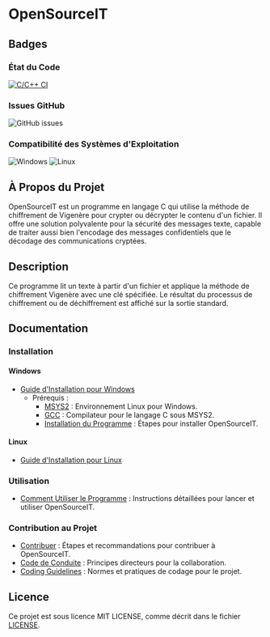 # OpenSourceIT

## Badges

### État du Code
[![C/C++ CI](https://github.com/Lucass307/OpenSourceIT/actions/workflows/c.yml/badge.svg)](https://github.com/Lucass307/OpenSourceIT/actions/workflows/c.yml)

### Issues GitHub
![GitHub issues](https://img.shields.io/github/issues/Lucass307/OpenSourceIT)

### Compatibilité des Systèmes d'Exploitation
![Windows](https://img.shields.io/badge/Windows-Supported-brightgreen)
![Linux](https://img.shields.io/badge/Linux-Supported-brightgreen)

## À Propos du Projet

OpenSourceIT est un programme en langage C qui utilise la méthode de chiffrement de Vigenère pour crypter ou décrypter le contenu d'un fichier. Il offre une solution polyvalente pour la sécurité des messages texte, capable de traiter aussi bien l'encodage des messages confidentiels que le décodage des communications cryptées.

## Description

Ce programme lit un texte à partir d'un fichier et applique la méthode de chiffrement Vigenère avec une clé spécifiée. Le résultat du processus de chiffrement ou de déchiffrement est affiché sur la sortie standard.

## Documentation

### Installation

#### Windows
- [Guide d'Installation pour Windows](https://lucass307.github.io/OpenSourceIT/docs/install_win.md)
  - Prérequis :
    - [MSYS2](https://lucass307.github.io/OpenSourceIT/docs/install_win.md#tag) : Environnement Linux pour Windows.
    - [GCC](https://lucass307.github.io/OpenSourceIT/docs/install_win.md#tag) : Compilateur pour le langage C sous MSYS2.
    - [Installation du Programme](https://lucass307.github.io/OpenSourceIT/docs/install_win.md#tag) : Étapes pour installer OpenSourceIT.

#### Linux
- [Guide d'Installation pour Linux](https://lucass307.github.io/OpenSourceIT/docs/install_linux.md)

### Utilisation
- [Comment Utiliser le Programme](https://lucass307.github.io/OpenSourceIT/docs/coding.html) : Instructions détaillées pour lancer et utiliser OpenSourceIT.

### Contribution au Projet
- [Contribuer](https://lucass307.github.io/OpenSourceIT/docs/contribuate.html) : Étapes et recommandations pour contribuer à OpenSourceIT.
- [Code de Conduite](https://lucass307.github.io/OpenSourceIT/CODE_OF_CONDUCT.html) : Principes directeurs pour la collaboration.
- [Coding Guidelines](https://lucass307.github.io/OpenSourceIT/docs/coding.html) : Normes et pratiques de codage pour le projet.

## Licence
Ce projet est sous licence MIT LICENSE, comme décrit dans le fichier [LICENSE](https://lucass307.github.io/OpenSourceIT/LICENCE.html).
